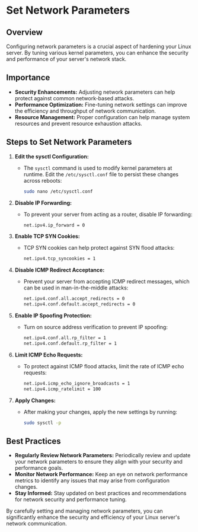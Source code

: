 # Set Network Parameters

## Overview

Configuring network parameters is a crucial aspect of hardening your Linux server. By tuning various kernel parameters, you can enhance the security and performance of your server's network stack.

## Importance

- **Security Enhancements:** Adjusting network parameters can help protect against common network-based attacks.
- **Performance Optimization:** Fine-tuning network settings can improve the efficiency and throughput of network communication.
- **Resource Management:** Proper configuration can help manage system resources and prevent resource exhaustion attacks.

## Steps to Set Network Parameters

1. **Edit the sysctl Configuration:**
   - The `sysctl` command is used to modify kernel parameters at runtime. Edit the `/etc/sysctl.conf` file to persist these changes across reboots:

     ```bash
     sudo nano /etc/sysctl.conf
     ```

2. **Disable IP Forwarding:**
   - To prevent your server from acting as a router, disable IP forwarding:

     ```bash
     net.ipv4.ip_forward = 0
     ```

3. **Enable TCP SYN Cookies:**
   - TCP SYN cookies can help protect against SYN flood attacks:

     ```bash
     net.ipv4.tcp_syncookies = 1
     ```

4. **Disable ICMP Redirect Acceptance:**
   - Prevent your server from accepting ICMP redirect messages, which can be used in man-in-the-middle attacks:

     ```bash
     net.ipv4.conf.all.accept_redirects = 0
     net.ipv4.conf.default.accept_redirects = 0
     ```

5. **Enable IP Spoofing Protection:**
   - Turn on source address verification to prevent IP spoofing:

     ```bash
     net.ipv4.conf.all.rp_filter = 1
     net.ipv4.conf.default.rp_filter = 1
     ```

6. **Limit ICMP Echo Requests:**
   - To protect against ICMP flood attacks, limit the rate of ICMP echo requests:

     ```bash
     net.ipv4.icmp_echo_ignore_broadcasts = 1
     net.ipv4.icmp_ratelimit = 100
     ```

7. **Apply Changes:**
   - After making your changes, apply the new settings by running:

     ```bash
     sudo sysctl -p
     ```

## Best Practices

- **Regularly Review Network Parameters:** Periodically review and update your network parameters to ensure they align with your security and performance goals.
- **Monitor Network Performance:** Keep an eye on network performance metrics to identify any issues that may arise from configuration changes.
- **Stay Informed:** Stay updated on best practices and recommendations for network security and performance tuning.

By carefully setting and managing network parameters, you can significantly enhance the security and efficiency of your Linux server's network communication.
